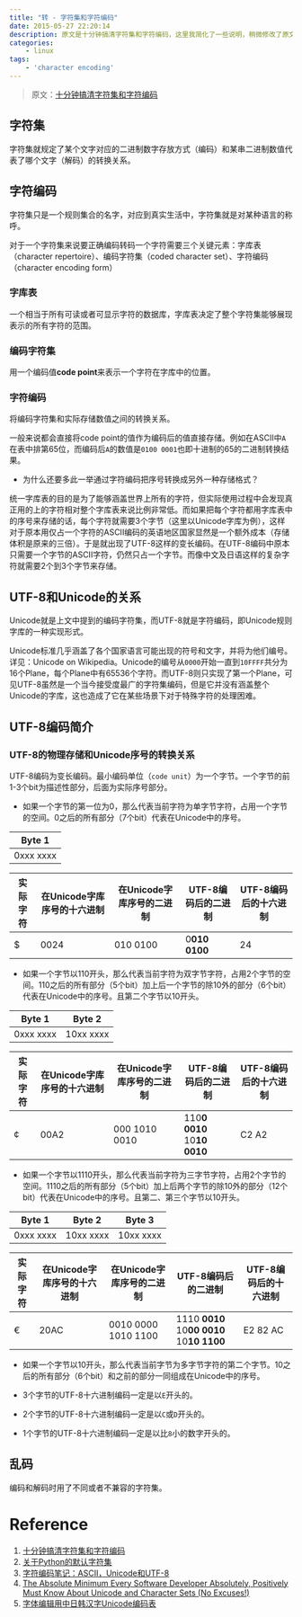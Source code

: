 ```yaml
---
title: "转 - 字符集和字符编码"
date: 2015-05-27 22:20:14
description: 原文是十分钟搞清字符集和字符编码，这里我简化了一些说明，稍微修改了原文的例子。
categories:
    - linux
tags:
    - 'character encoding'
---
```


<blockquote class="blockquote-center">

原文：[十分钟搞清字符集和字符编码](http://cenalulu.github.io/linux/character-encoding/)

</blockquote>

## 字符集

字符集就规定了某个文字对应的二进制数字存放方式（编码）和某串二进制数值代表了哪个文字（解码）的转换关系。

## 字符编码

字符集只是一个规则集合的名字，对应到真实生活中，字符集就是对某种语言的称呼。

对于一个字符集来说要正确编码转码一个字符需要三个关键元素：字库表（character repertoire）、编码字符集（coded character set）、字符编码（character encoding form）

### 字库表

一个相当于所有可读或者可显示字符的数据库，字库表决定了整个字符集能够展现表示的所有字符的范围。

### 编码字符集

用一个编码值**code point**来表示一个字符在字库中的位置。

### 字符编码

将编码字符集和实际存储数值之间的转换关系。

一般来说都会直接将code point的值作为编码后的值直接存储。例如在ASCII中`A`在表中排第65位，而编码后`A`的数值是`0100 0001`也即十进制的65的二进制转换结果。

* 为什么还要多此一举通过字符编码把序号转换成另外一种存储格式？

统一字库表的目的是为了能够涵盖世界上所有的字符，但实际使用过程中会发现真正用的上的字符相对整个字库表来说比例非常低。而如果把每个字符都用字库表中的序号来存储的话，每个字符就需要3个字节（这里以Unicode字库为例），这样对于原本用仅占一个字符的ASCII编码的英语地区国家显然是一个额外成本（存储体积是原来的三倍）。于是就出现了UTF-8这样的变长编码。在UTF-8编码中原本只需要一个字节的ASCII字符，仍然只占一个字节。而像中文及日语这样的复杂字符就需要2个到3个字节来存储。

## UTF-8和Unicode的关系

Unicode就是上文中提到的编码字符集，而UTF-8就是字符编码，即Unicode规则字库的一种实现形式。

Unicode标准几乎涵盖了各个国家语言可能出现的符号和文字，并将为他们编号。详见：Unicode on Wikipedia。Unicode的编号从`0000`开始一直到`10FFFF`共分为16个Plane，每个Plane中有65536个字符。而UTF-8则只实现了第一个Plane，可见UTF-8虽然是一个当今接受度最广的字符集编码，但是它并没有涵盖整个Unicode的字库，这也造成了它在某些场景下对于特殊字符的处理困难。

## UTF-8编码简介

### UTF-8的物理存储和Unicode序号的转换关系

UTF-8编码为变长编码。最小编码单位（`code unit`）为一个字节。一个字节的前1-3个bit为描述性部分，后面为实际序号部分。

* 如果一个字节的第一位为0，那么代表当前字符为单字节字符，占用一个字节的空间。0之后的所有部分（7个bit）代表在Unicode中的序号。

|Byte 1|
|-|
|0xxx xxxx|

|实际字符|在Unicode字库序号的十六进制|在Unicode字库序号的二进制|UTF-8编码后的二进制|UTF-8编码后的十六进制|
|-|-|-|-|-|
|$|0024|010 0100|0**010 0100**|24|

* 如果一个字节以110开头，那么代表当前字符为双字节字符，占用2个字节的空间。110之后的所有部分（5个bit）加上后一个字节的除10外的部分（6个bit）代表在Unicode中的序号。且第二个字节以10开头。

|Byte 1|Byte 2|
|-|-|
|0xxx xxxx|10xx xxxx|

|实际字符|在Unicode字库序号的十六进制|在Unicode字库序号的二进制|UTF-8编码后的二进制|UTF-8编码后的十六进制|
|-|-|-|-|-|
|¢|00A2|000 1010 0010|110**0 0010** 10**10 0010**|C2 A2|

* 如果一个字节以1110开头，那么代表当前字符为三字节字符，占用2个字节的空间。1110之后的所有部分（5个bit）加上后两个字节的除10外的部分（12个bit）代表在Unicode中的序号。且第二、第三个字节以10开头。

|Byte 1|Byte 2|Byte 3|
|-|-|-|
|0xxx xxxx|10xx xxxx|10xx xxxx|

|实际字符|在Unicode字库序号的十六进制|在Unicode字库序号的二进制|UTF-8编码后的二进制|UTF-8编码后的十六进制|
|-|-|-|-|-|
|€|20AC|0010 0000 1010 1100|1110 **0010** 10**00 0010** 10**10 1100**|E2 82 AC|

* 如果一个字节以10开头，那么代表当前字节为多字节字符的第二个字节。10之后的所有部分（6个bit）和之前的部分一同组成在Unicode中的序号。

* 3个字节的UTF-8十六进制编码一定是以`E`开头的。
* 2个字节的UTF-8十六进制编码一定是以`C`或`D`开头的。
* 1个字节的UTF-8十六进制编码一定是以比`8`小的数字开头的。

## 乱码

编码和解码时用了不同或者不兼容的字符集。

# Reference

1. [十分钟搞清字符集和字符编码](http://cenalulu.github.io/linux/character-encoding/)
2. [关于Python的默认字符集](http://cenalulu.github.io/python/python-encoding/)
3. [字符编码笔记：ASCII，Unicode和UTF-8](http://www.ruanyifeng.com/blog/2007/10/ascii_unicode_and_utf-8.html)
4. [The Absolute Minimum Every Software Developer Absolutely, Positively Must Know About Unicode and Character Sets (No Excuses!)](http://www.joelonsoftware.com/articles/Unicode.html)
5. [字体编辑用中日韩汉字Unicode编码表](http://www.chi2ko.com/tool/CJK.htm)
